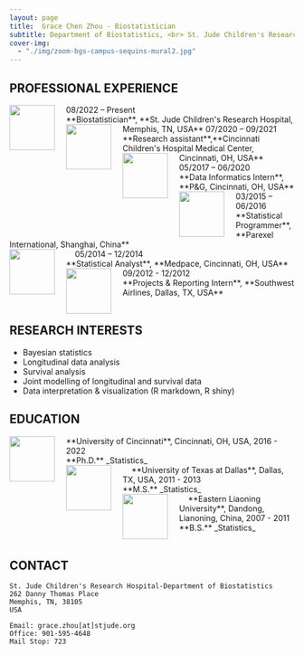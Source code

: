 ```yaml
---
layout: page
title:  Grace Chen Zhou - Biostatistician
subtitle: Department of Biostatistics, <br> St. Jude Children's Research Hospital
cover-img:
  - "./img/zoom-bgs-campus-sequins-mural2.jpg"
---
```


<style type="text/css">
.intro-header .page-heading h1 {
  margin-top: 0;
  font-size: 3.125rem;
}
</style>

## PROFESSIONAL EXPERIENCE
<img src="../../img/StJude.jpeg" align="left" height="80px" width="80px" style="margin-right: 20px;"> 
08/2022 – Present 		<br>
**Biostatistician**, **St. Jude Children's Research Hospital, Memphis, TN, USA**

<img src="../../img/cchmc.png" align="left" height="80px" width="80px" style="margin-right: 20px;"> 
07/2020 – 09/2021 		<br>
**Research assistant**,**Cincinnati Children's Hospital Medical Center, Cincinnati, OH, USA**

<img src="../../img/pg.png" align="left" height="80px" width="80px" style="margin-right: 20px;"> 
05/2017 – 06/2020 		<br>
**Data Informatics Intern**, **P&G, Cincinnati, OH, USA**

<img src="../../img/parexel.png" align="left" height="80px" width="80px" style="margin-right: 20px;"> 
03/2015 – 06/2016 	<br>
**Statistical Programmer**, **Parexel International, Shanghai, China**	<br>&nbsp; &nbsp; 

<img src="../../img/medpace.png" align="left" height="80px" width="80px" style="margin-right: 20px;"> 
05/2014 – 12/2014 	<br>
**Statistical Analyst**, **Medpace, Cincinnati, OH, USA**

<img src="../../img/southwest.png" align="left" height="80px" width="80px" style="margin-right: 20px;"> 
09/2012 - 12/2012 	<br>
**Projects & Reporting Intern**, **Southwest Airlines, Dallas, TX, USA**	<br>&nbsp; &nbsp; 

## RESEARCH INTERESTS
- Bayesian statistics
- Longitudinal data analysis
- Survival analysis
- Joint modelling of longitudinal and survival data
- Data interpretation & visualization (R markdown, R shiny)


## EDUCATION

<img src="../../img/UC2.png" align="left" height="80px" width="80px" style="margin-right: 20px;"> 
**University of Cincinnati**, Cincinnati, OH, USA, 2016 - 2022 <br>
**Ph.D.** 
_Statistics_	<br>&nbsp; &nbsp; 

<img src="../../img/utd.png" align="left" height="80px" width="80px" style="margin-right: 20px;"> 
**University of Texas at Dallas**, Dallas, TX, USA, 2011 - 2013 <br>
**M.S.** 
_Statistics_	<br>&nbsp; &nbsp; 

<img src="../../img/liaodong.png" align="left" height="80px" width="80px" style="margin-right: 20px;"> 
**Eastern Liaoning University**, Dandong, Lianoning, China, 2007 - 2011 <br>
**B.S.** 
_Statistics_	<br>&nbsp; &nbsp; 

## CONTACT

```
St. Jude Children's Research Hospital-Department of Biostatistics
262 Danny Thomas Place
Memphis, TN, 38105
USA

Email: grace.zhou[at]stjude.org
Office: 901-595-4648
Mail Stop: 723
```

